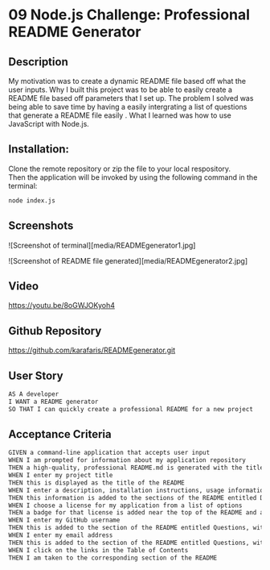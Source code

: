 # 09 Node.js Challenge: Professional README Generator

## Description
My motivation was to create a dynamic README file based off what the user inputs. Why I built this project was to be able to easily create a README file based off parameters that I set up. The problem I solved was being able to save time by having a easily intergrating a list of questions that generate a README file easily . What I learned was how to use JavaScript with Node.js. 

## Installation: 
Clone the remote repository or zip the file to your local respository.  
Then the application will be invoked by using the following command in the terminal:

```bash
node index.js
```
## Screenshots 
![Screenshot of terminal][media/READMEgenerator1.jpg]


![Screenshot of README file generated][media/READMEgenerator2.jpg]

## Video
https://youtu.be/8oGWJOKyoh4

## Github Repository 
https://github.com/karafaris/READMEgenerator.git

## User Story

```md
AS A developer
I WANT a README generator
SO THAT I can quickly create a professional README for a new project
```

## Acceptance Criteria

```md
GIVEN a command-line application that accepts user input
WHEN I am prompted for information about my application repository
THEN a high-quality, professional README.md is generated with the title of my project and sections entitled Description, Table of Contents, Installation, Usage, License, Contributing, Tests, and Questions
WHEN I enter my project title
THEN this is displayed as the title of the README
WHEN I enter a description, installation instructions, usage information, contribution guidelines, and test instructions
THEN this information is added to the sections of the README entitled Description, Installation, Usage, Contributing, and Tests
WHEN I choose a license for my application from a list of options
THEN a badge for that license is added near the top of the README and a notice is added to the section of the README entitled License that explains which license the application is covered under
WHEN I enter my GitHub username
THEN this is added to the section of the README entitled Questions, with a link to my GitHub profile
WHEN I enter my email address
THEN this is added to the section of the README entitled Questions, with instructions on how to reach me with additional questions
WHEN I click on the links in the Table of Contents
THEN I am taken to the corresponding section of the README
```

